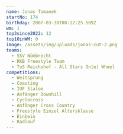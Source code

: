 ```yaml
---
name: Jonas Tomanek
startNo: 174
birthday: 2007-03-30T08:12:25.589Z
wm: 1
top3since2022: 12
top10inWM: 0
image: /assets/img/uploads/jonas-cut-2.png
teams:
  - SSV Nümbrecht
  - RKB Freestyle Team
  - TuS Reichshof - All Stars On(e) Wheel
competitions:
  - Weitsprung
  - Coasting
  - IUF Slalom
  - Anfänger Downhill
  - Cyclocross
  - Anfänger Cross Country
  - Freestyle Einzel Altersklasse
  - Einbein
  - Radlauf
---
```

